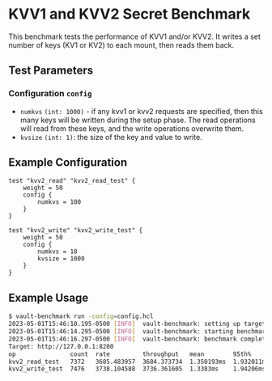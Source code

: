 # KVV1 and KVV2 Secret Benchmark

This benchmark tests the performance of KVV1 and/or KVV2.  It writes a set number of keys (KV1 or KV2) to each mount, then reads them back.

## Test Parameters

### Configuration `config`

- `numkvs` `(int: 1000)` - if any kvv1 or kvv2 requests are specified,
then this many keys will be written during the setup phase.  The read operations
will read from these keys, and the write operations overwrite them.
- `kvsize` `(int: 1)`:  the size of the key and value to write.

## Example Configuration

```hcl
test "kvv2_read" "kvv2_read_test" {
    weight = 50
    config {
        numkvs = 100
    }
}

test "kvv2_write" "kvv2_write_test" {
    weight = 50
    config {
        numkvs = 10
        kvsize = 1000
    }
}
```

## Example Usage

```bash
$ vault-benchmark run -config=config.hcl
2023-05-01T15:46:10.195-0500 [INFO]  vault-benchmark: setting up targets
2023-05-01T15:46:14.295-0500 [INFO]  vault-benchmark: starting benchmarks: duration=2s
2023-05-01T15:46:16.297-0500 [INFO]  vault-benchmark: benchmark complete
Target: http://127.0.0.1:8200
op               count  rate         throughput   mean        95th%       99th%       successRatio
kvv2_read_test   7372   3685.483957  3684.373734  1.350193ms  1.932011ms  2.427874ms  100.00%
kvv2_write_test  7476   3738.104588  3736.361605  1.3383ms    1.94206ms   2.438648ms  100.00%
```
